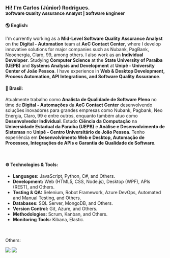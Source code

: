### Hi! I'm Carlos (Júnior) Rodrigues. <br> <sub>Software Quality Assurance Analyst | Software Engineer</sub>

#### 🌎 English:

I'm currently working as a **Mid-Level Software Quality Assurance Analyst** on the **Digital - Automation** team at **AeC Contact Center**, where I develop innovative solutions for major companies such as Nubank, PagBank, Neoenergia, Claro, 99, among others. I also work as an **Individual Developer**. Studying **Computer Science** at the **State University of Paraíba (UEPB)** and **Systems Analysis and Development** at **Unipê - University Center of João Pessoa**. I have experience in **Web & Desktop Development, Process Automation, API Integrations, and Software Quality Assurance**.  

#### 📌 Brasil:

Atualmente trabalho como **Analista de Qualidade de Software Pleno** no time de **Digital - Automações** da **AeC Contact Center** desenvolvendo soluções inovadores para grandes empresas como Nubank, Pagbank, Neo Energia, Claro, 99 e entre outros, enquanto também atuo como **Desenvolvedor Individual**. Estudo **Ciência da Computação** na **Universidade Estadual da Paraíba (UEPB)** e **Análise e Desenvolvimento de Sistemas** no **Unipê - Centro Universitário de João Pessoa**. Tenho experiência em **Desenvolvimento Web e Desktop, Automação de Processos, Integrações de APIs e Garantia de Qualidade de Software**.  

<br>

#### ⚙️ Technologies & Tools:
- **Languages:** JavaScript, Python, C#, and Others.  
- **Development:** Web (HTML5, CSS, Node.js), Desktop (WPF), APIs (REST), and Others.  
- **Testing & QA:** Selenium, Robot Framework, Azure DevOps, Automated and Manual Testing, and Others.    
- **Databases:** SQL Server, MongoDB, and Others.  
- **Version Control:** Git, Azure, and Others.  
- **Methodologies:** Scrum, Kanban, and Others.  
- **Monitoring Tools:** Kibana, Elastic.  

<br><br>
Others:
<div>
  <a id="linkedIn-user" href="https://www.linkedin.com/in/jnrrodrigues/" target="_blank"><img src="https://img.shields.io/badge/-LinkedIn-%230077B5?style=for-the-badge&logo=linkedin&logoColor=white"></a>
  <a href="https://discordapp.com/users/506243391433080832/" target="_blank">
    <img src="https://img.shields.io/badge/Discord-7289DA?style=for-the-badge&logo=discord&logoColor=white">
  </a> 
</div>


